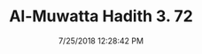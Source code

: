 ---
title        : "Al-Muwatta Hadith 3. 72"
date         : 7/25/2018 12:28:42 PM
draft        : false
type         : "hadith"
layout       : "hadith"
BookCode     : "AMH"
VolumeNumber : "3"
HadithNumber : "72"
categories  :  ["Prayer - Looking in the Prayer at What Distracts You trom It"]
---